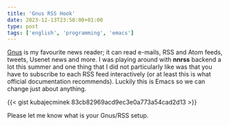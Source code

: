 ```yaml
---
title: 'Gnus RSS Hook'
date: 2023-12-13T23:58:00+01:00
type: post
tags: ['english', 'programming', 'emacs']
---
```

[Gnus](https://www.gnu.org/software/emacs/manual/html_node/gnus/) is my favourite news reader; it can read e-mails, RSS and Atom feeds, tweets, Usenet news and more. I was playing around with **nnrss** backend a lot this summer and one thing that I did not particularly like was that you have to subscribe to each RSS feed interactively (or at least this is what official documentation recommends). Luckily this is Emacs so we can change just about anything.

{{< gist kubajecminek 83cb82969acd9ec3e0a773a54cad2d13 >}}

Please let me know what is your Gnus/RSS setup.